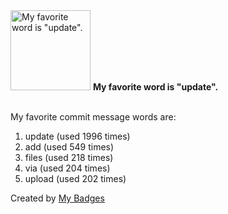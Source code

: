 <img src="https://my-badges.github.io/my-badges/favorite-word.png" alt="My favorite word is &quot;update&quot;." title="My favorite word is &quot;update&quot;." width="128">
<strong>My favorite word is &quot;update&quot;.</strong>
<br><br>

My favorite commit message words are:

1. update (used 1996 times)
2. add (used 549 times)
3. files (used 218 times)
4. via (used 204 times)
5. upload (used 202 times)


Created by <a href="https://github.com/my-badges/my-badges">My Badges</a>